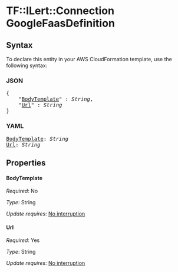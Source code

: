 # TF::ILert::Connection GoogleFaasDefinition

## Syntax

To declare this entity in your AWS CloudFormation template, use the following syntax:

### JSON

<pre>
{
    "<a href="#bodytemplate" title="BodyTemplate">BodyTemplate</a>" : <i>String</i>,
    "<a href="#url" title="Url">Url</a>" : <i>String</i>
}
</pre>

### YAML

<pre>
<a href="#bodytemplate" title="BodyTemplate">BodyTemplate</a>: <i>String</i>
<a href="#url" title="Url">Url</a>: <i>String</i>
</pre>

## Properties

#### BodyTemplate

_Required_: No

_Type_: String

_Update requires_: [No interruption](https://docs.aws.amazon.com/AWSCloudFormation/latest/UserGuide/using-cfn-updating-stacks-update-behaviors.html#update-no-interrupt)

#### Url

_Required_: Yes

_Type_: String

_Update requires_: [No interruption](https://docs.aws.amazon.com/AWSCloudFormation/latest/UserGuide/using-cfn-updating-stacks-update-behaviors.html#update-no-interrupt)

